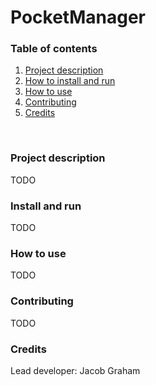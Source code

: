# PocketManager

### Table of contents
1. [Project description](#description)</li>
2. [How to install and run](#install_and_run)</li>
3. [How to use](#how_to_use)</li>
4. [Contributing](#contributing)</li>
5. [Credits](#credits)</li>
<br/>

### <a name="description" title="A description of this project, also known as PocketManager">Project description</a>
TODO

### <a name="install_and_run" title="How to install and run PocketManager on your local computer">Install and run</a>
TODO

### <a name="how_to_use" title="How to use PocketManager on your computer once downloaded">How to use</a>
TODO

### <a name="contributing" title="Information regarding how to contribute code, graphics, or anything else to PocketManager">Contributing</a>
TODO

### <a name="credits" title="Credits for the creators of PocketManager">Credits</a>
Lead developer: Jacob Graham

